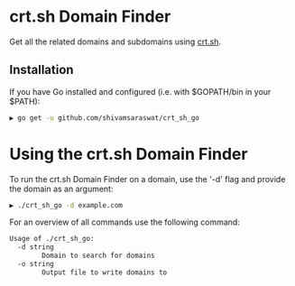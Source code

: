 # crt.sh Domain Finder

Get all the related domains and subdomains using [crt.sh](https://crt.sh/).

## Installation
If you have Go installed and configured (i.e. with $GOPATH/bin in your $PATH):

```bash
▶ go get -u github.com/shivamsaraswat/crt_sh_go
```

# Using the crt.sh Domain Finder
To run the crt.sh Domain Finder on a domain, use the '-d' flag and provide the domain as an argument:
```bash
▶ ./crt_sh_go -d example.com
```

For an overview of all commands use the following command:

```bash
Usage of ./crt_sh_go:
  -d string
        Domain to search for domains
  -o string
        Output file to write domains to
```